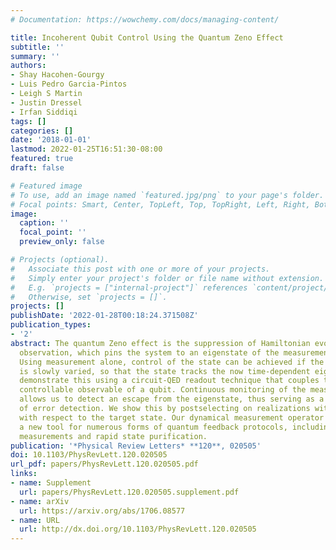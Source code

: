```yaml
---
# Documentation: https://wowchemy.com/docs/managing-content/

title: Incoherent Qubit Control Using the Quantum Zeno Effect
subtitle: ''
summary: ''
authors:
- Shay Hacohen-Gourgy
- Luis Pedro Garcia-Pintos
- Leigh S Martin
- Justin Dressel
- Irfan Siddiqi
tags: []
categories: []
date: '2018-01-01'
lastmod: 2022-01-25T16:51:30-08:00
featured: true
draft: false

# Featured image
# To use, add an image named `featured.jpg/png` to your page's folder.
# Focal points: Smart, Center, TopLeft, Top, TopRight, Left, Right, BottomLeft, Bottom, BottomRight.
image:
  caption: ''
  focal_point: ''
  preview_only: false

# Projects (optional).
#   Associate this post with one or more of your projects.
#   Simply enter your project's folder or file name without extension.
#   E.g. `projects = ["internal-project"]` references `content/project/deep-learning/index.md`.
#   Otherwise, set `projects = []`.
projects: []
publishDate: '2022-01-28T00:18:24.371508Z'
publication_types:
- '2'
abstract: The quantum Zeno effect is the suppression of Hamiltonian evolution by repeated
  observation, which pins the system to an eigenstate of the measurement observable.
  Using measurement alone, control of the state can be achieved if the observable
  is slowly varied, so that the state tracks the now time-dependent eigenstate. We
  demonstrate this using a circuit-QED readout technique that couples to a dynamically
  controllable observable of a qubit. Continuous monitoring of the measurement record
  allows us to detect an escape from the eigenstate, thus serving as a built-in form
  of error detection. We show this by postselecting on realizations with high fidelity
  with respect to the target state. Our dynamical measurement operator technique offers
  a new tool for numerous forms of quantum feedback protocols, including adaptive
  measurements and rapid state purification.
publication: '*Physical Review Letters* **120**, 020505'
doi: 10.1103/PhysRevLett.120.020505
url_pdf: papers/PhysRevLett.120.020505.pdf
links:
- name: Supplement
  url: papers/PhysRevLett.120.020505.supplement.pdf
- name: arXiv
  url: https://arxiv.org/abs/1706.08577
- name: URL
  url: http://dx.doi.org/10.1103/PhysRevLett.120.020505
---
```

